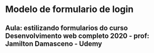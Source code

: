 # Modelo de formulario de login
## Aula: estilizando formularios do curso Desenvolvimento web completo 2020 - prof: Jamilton Damasceno - Udemy